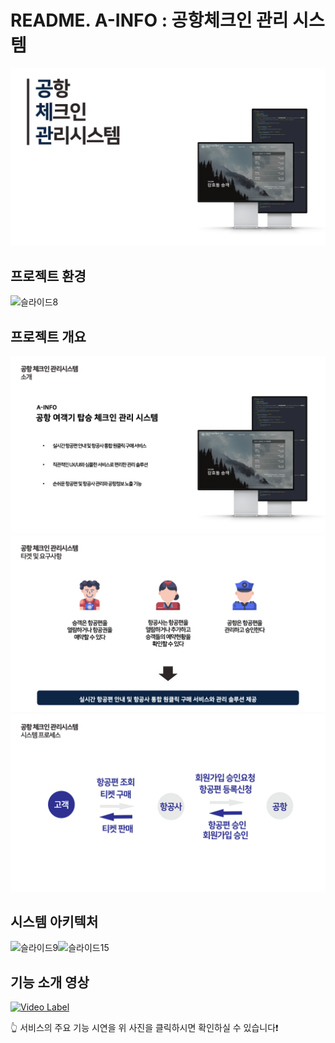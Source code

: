 # README. A-INFO : 공항체크인 관리 시스템 



<img src="image/슬라이드1.png" alt="슬라이드1" style="zoom:50%;" />

## 프로젝트 환경

![슬라이드8](.image/슬라이드8.png)

## 프로젝트 개요

<img src="image/슬라이드4.png" alt="슬라이드4" style="zoom:50%;" />

<img src="image/슬라이드5.png" alt="슬라이드5" style="zoom:50%;" />



<img src="image/슬라이드6.png" alt="슬라이드6" style="zoom: 50%;" />

## 시스템 아키텍처

![슬라이드9](.image/슬라이드9.png)![슬라이드15](.image/슬라이드15.png)

## 기능 소개 영상

[![Video Label](https://img.youtube.com/vi/F6LGrs-Bkh0/0.jpg)](https://youtu.be/F6LGrs-Bkh0) 

👆 서비스의 주요 기능 시연을 위 사진을 클릭하시면 확인하실 수 있습니다❗️ 
